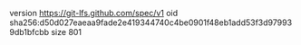 version https://git-lfs.github.com/spec/v1
oid sha256:d50d027eaeaa9fade2e419344740c4be0901f48eb1add53f3d979939db1bfcbb
size 801
